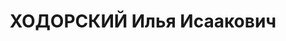 ---
title: ХОДОРСКИЙ Илья Исаакович
description: "1897 г.р., м.р.: г. Феодосия, еврей, образование: неполное среднее спец.\n\
  \ Гл. бухгалтер в Управлении гражданского воздушного флота\n прож.: г. Новосибирск\n\
  \ арестован 08.08.1937\n Обвинение: в участии в троцкистской шпионской организации,\
  \ ст. 58-6,7,8,11 УК РСФСР.\n Приговор: Военной коллегией Верх. суда СССР, 28.10.1937\
  \ — ВМН\n Расстрелян 28.10.1937\n Реабилитация: 19.07.1956"
---